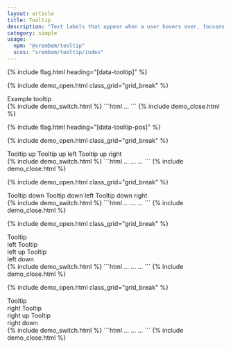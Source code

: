 ```yaml
---
layout: article
title: Tooltip
description: "Text labels that appear when a user hovers over, focuses on or touches an element."
category: simple
usage:
  npm: "@vrembem/tooltip"
  scss: "vrembem/tooltip/index"
---
```


{% include flag.html heading="[data-tooltip]" %}

{% include demo_open.html class_grid="grid_break" %}
<div class="level">
  <span class="text_underline_dotted" data-tooltip="Tooltip">Example tooltip</span>
</div>
{% include demo_switch.html %}
```html
<span data-tooltip="...">...</span>
```
{% include demo_close.html %}

{% include flag.html heading="[data-tooltip-pos]" %}

{% include demo_open.html class_grid="grid_break" %}
<div class="level">
  <span class="text_underline_dotted" data-tooltip="Tooltip" data-tooltip-pos="up">
    Tooltip up
  </span>
  <span class="text_underline_dotted" data-tooltip="Tooltip" data-tooltip-pos="up-left">
    Tooltip up left
  </span>
  <span class="text_underline_dotted" data-tooltip="Tooltip" data-tooltip-pos="up-right">
    Tooltip up right
  </span>
</div>
{% include demo_switch.html %}
```html
<span data-tooltip="..." data-tooltip-pos="up">...</span>
<span data-tooltip="..." data-tooltip-pos="up-left">...</span>
<span data-tooltip="..." data-tooltip-pos="up-right">...</span>
```
{% include demo_close.html %}

{% include demo_open.html class_grid="grid_break" %}
<div class="level">
  <span class="text_underline_dotted" data-tooltip="Tooltip" data-tooltip-pos="down">
    Tooltip down
  </span>
  <span class="text_underline_dotted" data-tooltip="Tooltip" data-tooltip-pos="down-left">
    Tooltip down left
  </span>
  <span class="text_underline_dotted" data-tooltip="Tooltip" data-tooltip-pos="down-right">
    Tooltip down right
  </span>
</div>
{% include demo_switch.html %}
```html
<span data-tooltip="..." data-tooltip-pos="down">...</span>
<span data-tooltip="..." data-tooltip-pos="down-left">...</span>
<span data-tooltip="..." data-tooltip-pos="down-right">...</span>
```
{% include demo_close.html %}

{% include demo_open.html class_grid="grid_break" %}
<div class="level flex_justify_end">
  <span class="text_underline_dotted" data-tooltip="Tooltip" data-tooltip-pos="left">
    Tooltip<br>left
  </span>
  <span class="text_underline_dotted" data-tooltip="Tooltip" data-tooltip-pos="left-up">
    Tooltip<br>left up
  </span>
  <span class="text_underline_dotted" data-tooltip="Tooltip" data-tooltip-pos="left-down">
    Tooltip<br>left down
  </span>
</div>
{% include demo_switch.html %}
```html
<span data-tooltip="..." data-tooltip-pos="left">...</span>
<span data-tooltip="..." data-tooltip-pos="left-up">...</span>
<span data-tooltip="..." data-tooltip-pos="left-down">...</span>
```
{% include demo_close.html %}

{% include demo_open.html class_grid="grid_break" %}
<div class="level">
  <span class="text_underline_dotted" data-tooltip="Tooltip" data-tooltip-pos="right">
    Tooltip<br>right
  </span>
  <span class="text_underline_dotted" data-tooltip="Tooltip" data-tooltip-pos="right-up">
    Tooltip<br>right up
  </span>
  <span class="text_underline_dotted" data-tooltip="Tooltip" data-tooltip-pos="right-down">
    Tooltip<br>right down
  </span>
</div>
{% include demo_switch.html %}
```html
<span data-tooltip="..." data-tooltip-pos="right">...</span>
<span data-tooltip="..." data-tooltip-pos="right-up">...</span>
<span data-tooltip="..." data-tooltip-pos="right-down">...</span>
```
{% include demo_close.html %}
